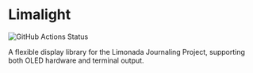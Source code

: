 # Limalight

![GitHub Actions Status](https://github.com/chekos/limalight/actions/workflows/publish.yml/badge.svg)

A flexible display library for the Limonada Journaling Project, supporting both OLED hardware and terminal output.
